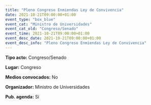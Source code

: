 ---
title: "Pleno Congreso Enmiendas Ley de Convivencia"
date: 2021-10-21T09:00:00+01:00
event_type: "box_blue" 
event_cat: "Ministro de Universidades"
event_cat_old: "Congreso/Senado"
event_time: 2021-10-21T09:00:00+01:00
event_desc_date: 2021-10-21T09:00:00+01:00
event_desc_info: "Pleno Congreso Enmiendas Ley de Convivencia"
---<p class="card-light list_schedule_description"><b>Tipo acto:</b> Congreso/Senado
</p><p class="card-light list_schedule_description"><b>Lugar:</b> Congreso
</p><p class="card-light list_schedule_description"><b>Medios convocados:</b> No
</p><p class="card-light list_schedule_description"><b>Organizador:</b> Ministro de Universidades </p><p class="card-light list_schedule_description"><b>Pub. agenda:</b> Sí
</p>
